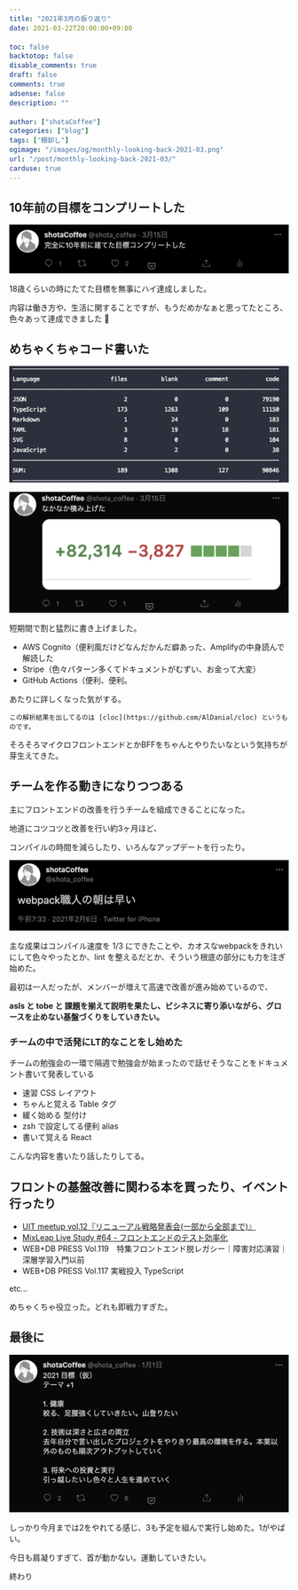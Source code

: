 ```yaml
---
title: "2021年3月の振り返り"
date: 2021-03-22T20:00:00+09:00

toc: false
backtotop: false
disable_comments: true
draft: false
comments: true
adsense: false
description: ""

author: ["shotaCoffee"]
categories: ["blog"]
tags: ["棚卸し"]
ogimage: "/images/og/monthly-looking-back-2021-03.png"
url: "/post/monthly-looking-back-2021-03/"
carduse: true
---
```


## 10年前の目標をコンプリートした

![images/Untitled.png](./images/Untitled.png)

18歳くらいの時にたてた目標を無事にハイ達成しました。

内容は働き方や、生活に関することですが、もうだめかなぁと思ってたところ、色々あって達成できました 🙌

## めちゃくちゃコード書いた

![images/1.png](images/1.png)

![images/2.png](images/2.png)

短期間で割と猛烈に書き上げました。

- AWS Cognito（便利風だけどなんだかんだ癖あった、Amplifyの中身読んで解読した
- Stripe（色々パターン多くてドキュメントがむずい、お金って大変）
- GitHub Actions（便利、便利。

あたりに詳しくなった気がする。

`この解析結果を出してるのは [cloc](https://github.com/AlDanial/cloc) というものです。`

そろそろマイクロフロントエンドとかBFFをちゃんとやりたいなという気持ちが芽生えてきた。

## チームを作る動きになりつつある

主にフロントエンドの改善を行うチームを組成できることになった。

地道にコツコツと改善を行い約3ヶ月ほど、

コンパイルの時間を減らしたり、いろんなアップデートを行ったり。

![images/3.png](images/3.png)

主な成果はコンパイル速度を 1/3 にできたことや、カオスなwebpackをきれいにして色々やったとか、lint を整えるだとか、そういう根底の部分にも力を注ぎ始めた。

最初は一人だったが、メンバーが増えて高速で改善が進み始めているので、

**asIs と tobe と 課題を揃えて説明を果たし、ビシネスに寄り添いながら、グロースを止めない基盤づくりをしていきたい。**

### チームの中で活発にLT的なことをし始めた

チームの勉強会の一環で隔週で勉強会が始まったので話せそうなことをドキュメント書いて発表している

- 速習 CSS レイアウト
- ちゃんと覚える Table タグ
- 緩く始める 型付け
- zsh で設定してる便利 alias
- 書いて覚える React

こんな内容を書いたり話したりしてる。

## フロントの基盤改善に関わる本を買ったり、イベント行ったり

- [UIT meetup vol.12『リニューアル戦略発表会(一部から全部まで)』](https://uit.connpass.com/event/201312/)
- [MixLeap Live Study #64 - フロントエンドのテスト効率化](https://yahoo-osaka.connpass.com/event/201930/)
- WEB+DB PRESS Vol.119　特集フロントエンド脱レガシー｜障害対応演習｜深層学習入門以前
- WEB+DB PRESS Vol.117 実戦投入 TypeScript

etc...

めちゃくちゃ役立った。どれも即戦力すぎた。

## 最後に

![images/4.png](images/4.png)

しっかり今月までは2をやれてる感じ、3も予定を組んで実行し始めた。1がやばい。

今日も肩凝りすぎて、首が動かない。運動していきたい。

終わり
